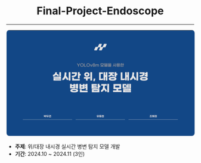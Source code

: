 <h1 style="text-align: center;">Final-Project-Endoscope</h1>
<hr>
<p style="text-align: center;">
    <a href="https://github.com/donghyun0518/final-project-endoscope/blob/main/%EB%82%B4%EC%8B%9C%EA%B2%BD%EB%AA%A8%EB%8D%B8pdf.pdf" target="_blank">
        <img src="https://github.com/donghyun0518/final-project-endoscope/blob/main/%EC%8B%A4%EC%8B%9C%EA%B0%84%EB%82%B4%EC%8B%9C%EA%B2%BD%ED%91%9C%EC%A7%80.png" alt="Project Cover" style="width: 600px; border: 1px solid #c9d1d9; border-radius: 8px;">
    </a>
</p>

<ul>
    <li><strong>주제</strong>: 위/대장 내시경 실시간 병변 탐지 모델 개발</li>
    <li><strong>기간</strong>: 2024.10 ~ 2024.11 (3인)</li>
</ul>

